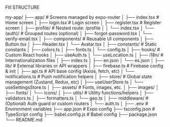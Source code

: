 FIll STRUCTURE

my-app/
├── app/                         # Screens managed by expo-router
│   ├── index.tsx                # Home screen
│   ├── login.tsx                # Login screen
│   ├── register.tsx             # Register screen
│   ├── profile/                 # Nested route: /profile
│   │   └── index.tsx
│   └── (auth)/                  # Grouped routes (optional)
│       ├── forgot-password.tsx
│       └── verify-email.tsx
│
├── components/                  # Reusable UI components
│   ├── Button.tsx
│   ├── Header.tsx
│   └── Avatar.tsx
│
├── constants/                   # Static constants
│   ├── colors.ts
│   ├── fonts.ts
│   └── config.ts
│
├── hooks/                       # Custom React hooks
│   ├── useAuth.ts
│   └── useLocation.ts
│
├── i18n/                        # Internationalization files
│   ├── index.ts
│   ├── en.json
│   └── es.json
│
├── lib/                         # External libraries or API wrappers
│   ├── firebase.ts              # Firebase config & init
│   ├── api.ts                   # API base config (Axios, fetch, etc)
│   └── notifications.ts         # Push notification helpers
│
├── store/                       # Global state management (Zustand, Redux, etc)
│   ├── useUserStore.ts
│   └── useSettingsStore.ts
│
├── assets/                      # Fonts, images, etc.
│   ├── images/
│   ├── fonts/
│   └── icons/
│
├── utils/                       # Utility functions/helpers
│   ├── validators.ts
│   ├── formatters.ts
│   └── geo.ts
│
├── middleware/                  # (Optional) Auth guard or custom routers
│   └── auth.ts
│
├── .env                         # Environment variables
├── app.json                     # Expo config
├── tsconfig.json                # TypeScript config
├── babel.config.js              # Babel config
├── package.json
└── README.md
